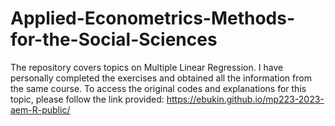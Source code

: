 # Applied-Econometrics-Methods-for-the-Social-Sciences
The repository covers topics on Multiple Linear Regression. I have personally completed the exercises and obtained all the information from the same course. To access the original codes and explanations for this topic, please follow the link provided: https://ebukin.github.io/mp223-2023-aem-R-public/
